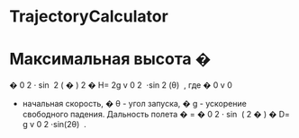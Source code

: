 # TrajectoryCalculator


Максимальная высота 
�
=
�
0
2
⋅
sin
⁡
2
(
�
)
2
�
H= 
2g
v 
0
2
​
 ⋅sin 
2
 (θ)
​
 ,
где 
�
0
v 
0
​
  - начальная скорость, 
�
θ - угол запуска, 
�
g - ускорение свободного падения.
Дальность полета 
�
=
�
0
2
⋅
sin
⁡
(
2
�
)
�
D= 
g
v 
0
2
​
 ⋅sin(2θ)
​
 .
